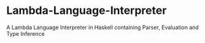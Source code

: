 # Lambda-Language-Interpreter
A Lambda Language Interpreter in Haskell containing Parser, Evaluation and Type Inference
